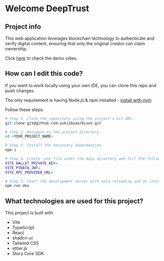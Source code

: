 # Welcome DeepTrust

## Project info
This web application leverages blockchain technology to authenticate and verify digital content, ensuring that only the original creator can claim ownership.

Click [here](https://www.youtube.com/watch?v=w8QZ7aCChQk) to check the demo video.

## How can I edit this code?
If you want to work locally using your own IDE, you can clone this repo and push changes.

The only requirement is having Node.js & npm installed - [install with nvm](https://github.com/nvm-sh/nvm#installing-and-updating)

Follow these steps:

```sh
# Step 1: Clone the repository using the project's Git URL.
git clone git@github.com:yuki18yao/bison.git

# Step 2: Navigate to the project directory.
cd <YOUR_PROJECT_NAME>

# Step 3: Install the necessary dependencies.
npm i

# Step 4: Create .env file under the main directory and fill the following API keys
VITE_WALLET_PRIVATE_KEY=
VITE_PINATA_JWT=
VITE_RPC_PROVIDER_URL=

# Step 5: Start the development server with auto-reloading and an instant preview.
npm run dev
```

## What technologies are used for this project?

This project is built with

- Vite
- TypeScript
- React
- shadcn-ui
- Tailwind CSS
- ether.js
- Story Core SDK